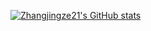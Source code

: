 [![Zhangjingze21's GitHub stats](https://github-readme-stats.vercel.app/api?username=zhangjingze21\&include_all_commits=true)](https://github.com/anuraghazra/github-readme-stats)

